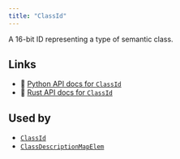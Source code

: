 ```yaml
---
title: "ClassId"
---
```


A 16-bit ID representing a type of semantic class.


## Links
 * 🐍 [Python API docs for `ClassId`](https://ref.rerun.io/docs/python/nightly/package/rerun/datatypes/class_id/)
 * 🦀 [Rust API docs for `ClassId`](https://docs.rs/rerun/0.9.0-alpha.10/rerun/datatypes/struct.ClassId.html)


## Used by

* [`ClassId`](../components/class_id.md)
* [`ClassDescriptionMapElem`](../datatypes/class_description_map_elem.md)
